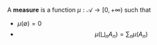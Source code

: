 A **measure** is a function $\mu: \mathscr{A} \to [0, +\infty)$ such that

* $\mu(\emptyset) = 0$
* $$\mu\left(\bigsqcup_n A_n \right) = \sum_n \mu(A_n)$$